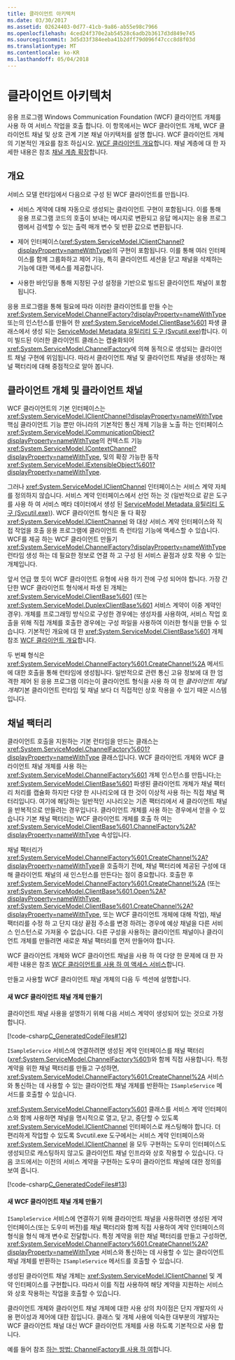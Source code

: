 ```yaml
---
title: 클라이언트 아키텍처
ms.date: 03/30/2017
ms.assetid: 02624403-0d77-41cb-9a86-ab55e98c7966
ms.openlocfilehash: 4ced24f370e2ab54528c6adb2b3617d3d849e745
ms.sourcegitcommit: 3d5d33f384eeba41b2dff79d096f47ccc8d8f03d
ms.translationtype: MT
ms.contentlocale: ko-KR
ms.lasthandoff: 05/04/2018
---
```

# <a name="client-architecture"></a>클라이언트 아키텍처
응용 프로그램 Windows Communication Foundation (WCF) 클라이언트 개체를 사용 하 여 서비스 작업을 호출 합니다. 이 항목에서는 WCF 클라이언트 개체, WCF 클라이언트 채널 및 상호 관계 기본 채널 아키텍처를 설명 합니다. WCF 클라이언트 개체의 기본적인 개요를 참조 하십시오. [WCF 클라이언트 개요](../../../../docs/framework/wcf/wcf-client-overview.md)합니다. 채널 계층에 대 한 자세한 내용은 참조 [채널 계층 확장](../../../../docs/framework/wcf/extending/extending-the-channel-layer.md)합니다.  
  
## <a name="overview"></a>개요  
 서비스 모델 런타임에서 다음으로 구성 된 WCF 클라이언트를 만듭니다.  
  
-   서비스 계약에 대해 자동으로 생성되는 클라이언트 구현이 포함됩니다. 이를 통해 응용 프로그램 코드의 호출이 보내는 메시지로 변환되고 응답 메시지는 응용 프로그램에서 검색할 수 있는 출력 매개 변수 및 반환 값으로 변환됩니다.  
  
-   제어 인터페이스(<xref:System.ServiceModel.IClientChannel?displayProperty=nameWithType>)의 구현이 포함됩니다. 이를 통해 여러 인터페이스를 함께 그룹화하고 제어 기능, 특히 클라이언트 세션을 닫고 채널을 삭제하는 기능에 대한 액세스를 제공합니다.  
  
-   사용한 바인딩을 통해 지정된 구성 설정을 기반으로 빌드된 클라이언트 채널이 포함됩니다.  
  
 응용 프로그램을 통해 필요에 따라 이러한 클라이언트를 만들 수는 <xref:System.ServiceModel.ChannelFactory?displayProperty=nameWithType> 또는의 인스턴스를 만들어 한 <xref:System.ServiceModel.ClientBase%601> 파생 클래스에서 생성 되는 [ServiceModel Metadata 유틸리티 도구 (Svcutil.exe)](../../../../docs/framework/wcf/servicemodel-metadata-utility-tool-svcutil-exe.md)합니다. 이미 빌드된 이러한 클라이언트 클래스는 캡슐화되어 <xref:System.ServiceModel.ChannelFactory>에 의해 동적으로 생성되는 클라이언트 채널 구현에 위임됩니다. 따라서 클라이언트 채널 및 클라이언트 채널을 생성하는 채널 팩터리에 대해 중점적으로 알아 봅니다.  
  
## <a name="client-objects-and-client-channels"></a>클라이언트 개체 및 클라이언트 채널  
 WCF 클라이언트의 기본 인터페이스는 <xref:System.ServiceModel.IClientChannel?displayProperty=nameWithType> 핵심 클라이언트 기능 뿐만 아니라의 기본적인 통신 개체 기능을 노출 하는 인터페이스 <xref:System.ServiceModel.ICommunicationObject?displayProperty=nameWithType>의 컨텍스트 기능 <xref:System.ServiceModel.IContextChannel?displayProperty=nameWithType>, 및의 확장 가능한 동작 <xref:System.ServiceModel.IExtensibleObject%601?displayProperty=nameWithType>.  
  
 그러나 <xref:System.ServiceModel.IClientChannel> 인터페이스는 서비스 계약 자체를 정의하지 않습니다. 서비스 계약 인터페이스에서 선언 하는 것 (일반적으로 같은 도구를 사용 하 여 서비스 메타 데이터에서 생성 된 [ServiceModel Metadata 유틸리티 도구 (Svcutil.exe)](../../../../docs/framework/wcf/servicemodel-metadata-utility-tool-svcutil-exe.md)). WCF 클라이언트 형식은 둘 다 확장 <xref:System.ServiceModel.IClientChannel> 와 대상 서비스 계약 인터페이스와 직접 작업을 호출 응용 프로그램에 클라이언트 측 런타임 기능에 액세스할 수 있습니다. WCF를 제공 하는 WCF 클라이언트 만들기<xref:System.ServiceModel.ChannelFactory?displayProperty=nameWithType> 런타임 생성 하는 데 필요한 정보로 연결 하 고 구성 된 서비스 끝점과 상호 작용 수 있는 개체입니다.  
  
 앞서 언급 했 듯이 WCF 클라이언트 유형에 사용 하기 전에 구성 되어야 합니다. 가장 간단한 WCF 클라이언트 형식에서 파생 된 개체는 <xref:System.ServiceModel.ClientBase%601> (또는 <xref:System.ServiceModel.DuplexClientBase%601> 서비스 계약이 이중 계약인 경우). 개체를 프로그래밍 방식으로 구성한 경우에는 생성자를 사용하여, 서비스 작업 호출을 위해 직접 개체를 호출한 경우에는 구성 파일을 사용하여 이러한 형식을 만들 수 있습니다. 기본적인 개요에 대 한 <xref:System.ServiceModel.ClientBase%601> 개체 참조 [WCF 클라이언트 개요](../../../../docs/framework/wcf/wcf-client-overview.md)합니다.  
  
 두 번째 형식은 <xref:System.ServiceModel.ChannelFactory%601.CreateChannel%2A> 메서드에 대한 호출을 통해 런타임에 생성됩니다. 일반적으로 관련 통신 고유 정보에 대 한 엄격한 제어 된 응용 프로그램 이라는이 클라이언트 형식을 사용 하 여 한 *클라이언트 채널 개체*기본 클라이언트 런타임 및 채널 보다 더 직접적인 상호 작용을 수 있기 때문 시스템입니다.  
  
## <a name="channel-factories"></a>채널 팩터리  
 클라이언트 호출을 지원하는 기본 런타임을 만드는 클래스는 <xref:System.ServiceModel.ChannelFactory%601?displayProperty=nameWithType> 클래스입니다. WCF 클라이언트 개체와 WCF 클라이언트 채널 개체를 사용 하는 <xref:System.ServiceModel.ChannelFactory%601> 개체 인스턴스를 만듭니다;는 <xref:System.ServiceModel.ClientBase%601> 파생된 클라이언트 개체가 채널 팩터리 처리를 캡슐화 하지만 다양 한 시나리오에 대 한 것이 이상적 사용 하는 직접 채널 팩터리입니다. 여기에 해당하는 일반적인 시나리오는 기존 팩터리에서 새 클라이언트 채널을 반복적으로 만들려는 경우입니다. 클라이언트 개체를 사용 하는 경우에서 얻을 수 있습니다 기본 채널 팩터리는 WCF 클라이언트 개체를 호출 하 여는 <xref:System.ServiceModel.ClientBase%601.ChannelFactory%2A?displayProperty=nameWithType> 속성입니다.  
  
 채널 팩터리가 <xref:System.ServiceModel.ChannelFactory%601.CreateChannel%2A?displayProperty=nameWithType>을 호출하기 전에, 채널 팩터리에 제공된 구성에 대해 클라이언트 채널의 새 인스턴스를 만든다는 점이 중요합니다. 호출한 후 <xref:System.ServiceModel.ChannelFactory%601.CreateChannel%2A> (또는 <xref:System.ServiceModel.ClientBase%601.Open%2A?displayProperty=nameWithType>, <xref:System.ServiceModel.ClientBase%601.CreateChannel%2A?displayProperty=nameWithType>, 또는 WCF 클라이언트 개체에 대해 작업), 채널 팩터리를 수정 하 고 단지 대상 끝점 주소를 변경 하려는 경우에 예상 채널을 다른 서비스 인스턴스로 가져올 수 없습니다. 다른 구성을 사용하는 클라이언트 채널이나 클라이언트 개체를 만들려면 새로운 채널 팩터리를 먼저 만들어야 합니다.  
  
 WCF 클라이언트 개체와 WCF 클라이언트 채널을 사용 하 여 다양 한 문제에 대 한 자세한 내용은 참조 [WCF 클라이언트를 사용 하 여 액세스 서비스](../../../../docs/framework/wcf/feature-details/accessing-services-using-a-client.md)합니다.  
  
 만들고 사용할 WCF 클라이언트 채널 개체의 다음 두 섹션에 설명합니다.  
  
#### <a name="creating-a-new-wcf-client-channel-object"></a>새 WCF 클라이언트 채널 개체 만들기  
 클라이언트 채널 사용을 설명하기 위해 다음 서비스 계약이 생성되어 있는 것으로 가정합니다.  
  
 [!code-csharp[C_GeneratedCodeFiles#12](../../../../samples/snippets/csharp/VS_Snippets_CFX/c_generatedcodefiles/cs/proxycode.cs#12)]  
  
 `ISampleService` 서비스에 연결하려면 생성된 계약 인터페이스를 채널 팩터리(<xref:System.ServiceModel.ChannelFactory%601>)와 함께 직접 사용합니다. 특정 계약을 위한 채널 팩터리를 만들고 구성하면, <xref:System.ServiceModel.ChannelFactory%601.CreateChannel%2A> 서비스와 통신하는 데 사용할 수 있는 클라이언트 채널 개체를 반환하는 `ISampleService` 메서드를 호출할 수 있습니다.  
  
 <xref:System.ServiceModel.ChannelFactory%601> 클래스를 서비스 계약 인터페이스와 함께 사용하면 채널을 명시적으로 열고, 닫고, 중단할 수 있도록 <xref:System.ServiceModel.IClientChannel> 인터페이스로 캐스팅해야 합니다. 더 편리하게 작업할 수 있도록 Svcutil.exe 도구에서는 서비스 계약 인터페이스와 <xref:System.ServiceModel.IClientChannel> 을 모두 구현하는 도우미 인터페이스도 생성되므로 캐스팅하지 않고도 클라이언트 채널 인프라와 상호 작용할 수 있습니다. 다음 코드에서는 이전의 서비스 계약을 구현하는 도우미 클라이언트 채널에 대한 정의를 보여 줍니다.  
  
 [!code-csharp[C_GeneratedCodeFiles#13](../../../../samples/snippets/csharp/VS_Snippets_CFX/c_generatedcodefiles/cs/proxycode.cs#13)]  
  
#### <a name="creating-a-new-wcf-client-channel-object"></a>새 WCF 클라이언트 채널 개체 만들기  
 `ISampleService` 서비스에 연결하기 위해 클라이언트 채널을 사용하려면 생성된 계약 인터페이스(또는 도우미 버전)를 채널 팩터리와 함께 직접 사용하여 계약 인터페이스의 형식을 형식 매개 변수로 전달합니다. 특정 계약을 위한 채널 팩터리를 만들고 구성하면, <xref:System.ServiceModel.ChannelFactory%601.CreateChannel%2A?displayProperty=nameWithType> 서비스와 통신하는 데 사용할 수 있는 클라이언트 채널 개체를 반환하는 `ISampleService` 메서드를 호출할 수 있습니다.  
  
 생성된 클라이언트 채널 개체는 <xref:System.ServiceModel.IClientChannel> 및 계약 인터페이스를 구현합니다. 따라서 이를 직접 사용하여 해당 계약을 지원하는 서비스와 상호 작용하는 작업을 호출할 수 있습니다.  
  
 클라이언트 개체와 클라이언트 채널 개체에 대한 사용 상의 차이점은 단지 개발자의 사용 편이성과 제어에 대한 점입니다. 클래스 및 개체 사용에 익숙한 대부분의 개발자는 WCF 클라이언트 채널 대신 WCF 클라이언트 개체를 사용 하도록 기본적으로 사용 합니다.  
  
 예를 들어 참조 [하는 방법: ChannelFactory를 사용 하 여](../../../../docs/framework/wcf/feature-details/how-to-use-the-channelfactory.md)합니다.
